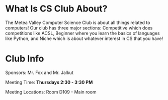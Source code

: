 # What Is CS Club About? [](#about)

The Metea Valley Computer Science Club is about all things related to computers! Our club has three major sections: Competitive which does competitions like ACSL, Beginner where you learn the basics of languages like Python, and Niche which is about whatever interest in CS that you have!

# Club Info

Sponsors: Mr. Fox and Mr. Jalkut

Meeting Time: **Thursdays 2:30 - 3:30 PM**

Meeting Locations: Room D109 - Main room
